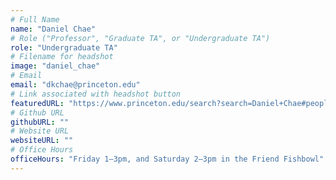 ```yaml
---
# Full Name
name: "Daniel Chae"
# Role ("Professor", "Graduate TA", or "Undergraduate TA")
role: "Undergraduate TA"
# Filename for headshot
image: "daniel_chae"
# Email
email: "dkchae@princeton.edu"
# Link associated with headshot button
featuredURL: "https://www.princeton.edu/search?search=Daniel+Chae#people"
# Github URL
githubURL: ""
# Website URL
websiteURL: ""
# Office Hours
officeHours: "Friday 1–3pm, and Saturday 2–3pm in the Friend Fishbowl"
---
```

